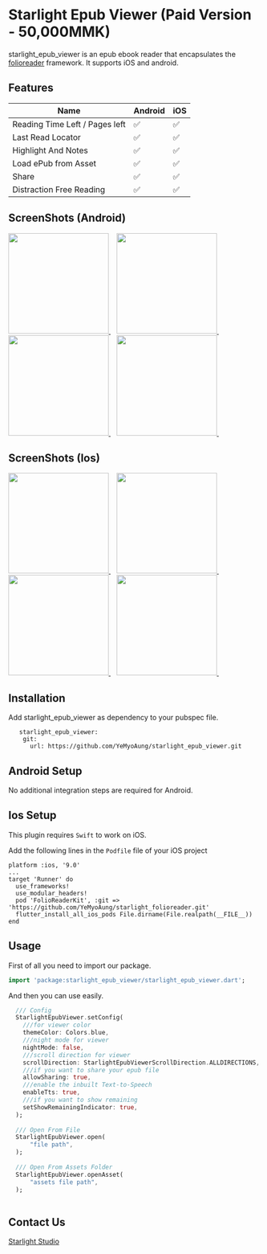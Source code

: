 # Starlight Epub Viewer (Paid Version - 50,000MMK)

starlight_epub_viewer is an epub ebook reader that encapsulates the [folioreader](https://folioreader.github.io/FolioReaderKit/) framework.
It supports iOS and android.


## Features
| Name | Android | iOS |
|------|-------|------|
| Reading Time Left / Pages left | ✅ | ✅ |
| Last Read Locator | ✅ | ✅ |
| Highlight And Notes | ✅ | ✅ |
| Load ePub from Asset | ✅ | ✅ |
| Share | ✅ | ✅ |
| Distraction Free Reading | ✅ | ✅ |



## ScreenShots (Android)
<a href="#ScreenShotsAndroid">
  <img src="https://user-images.githubusercontent.com/26484667/148074830-95b4a42a-e70c-4594-972c-1a8fd56f9774.png" width="200px">
</a>&nbsp;&nbsp;
<a href="#ScreenShotsAndroid">
  <img src="https://user-images.githubusercontent.com/26484667/148074873-906f43f9-c26c-4cbf-9300-8c24340ea4ac.png" width="200px">
</a>&nbsp;&nbsp;
<a href="#ScreenShotsAndroid">
  <img src="https://user-images.githubusercontent.com/26484667/148074930-2f235c25-3a91-465c-901e-fb15441869cf.png" width="200px">
</a>&nbsp;&nbsp;
<a href="#ScreenShotsAndroid">
  <img src="https://user-images.githubusercontent.com/26484667/148075228-167be8be-279b-4fd3-b7d2-e8cdc1bb9f38.png" width="200px">
</a>&nbsp;&nbsp;


## ScreenShots (Ios)
<a href="#ScreenShotsIos">
  <img src="https://user-images.githubusercontent.com/26484667/148074164-f29ef150-5723-4556-860c-98ab533f4e9c.PNG" width="200px">
</a>&nbsp;&nbsp;
<a href="#ScreenShotsIos">
  <img src="https://user-images.githubusercontent.com/26484667/148074263-75723093-b422-4364-a649-387630ebc7b8.PNG" width="200px">
</a>&nbsp;&nbsp;
<a href="#ScreenShotsIos">
  <img src="https://user-images.githubusercontent.com/26484667/148074389-a73c2e0a-ed56-4c39-9071-c23f0b9e3c14.PNG" width="200px">
</a>&nbsp;&nbsp;
<a href="#ScreenShotsIos">
  <img src="https://user-images.githubusercontent.com/26484667/148074461-51eecf90-555f-4b1a-b7d2-eba49c06926e.PNG" width="200px">
</a>&nbsp;&nbsp;


## Installation

Add starlight_epub_viewer as dependency to your pubspec file.

```
   starlight_epub_viewer: 
    git:
      url: https://github.com/YeMyoAung/starlight_epub_viewer.git
```
## Android Setup

No additional integration steps are required for Android.

## Ios Setup

This plugin requires `Swift` to work on iOS.

Add the following lines in the `Podfile` file of your iOS project
```
platform :ios, '9.0'
...
target 'Runner' do
  use_frameworks!
  use_modular_headers!
  pod 'FolioReaderKit', :git => 'https://github.com/YeMyoAung/starlight_folioreader.git'
  flutter_install_all_ios_pods File.dirname(File.realpath(__FILE__))
end
```

## Usage

First of all you need to import our package.

```dart
import 'package:starlight_epub_viewer/starlight_epub_viewer.dart';
```

And then you can use easily.

```dart
  /// Config
  StarlightEpubViewer.setConfig(
    ///for viewer color
    themeColor: Colors.blue,
    ///night mode for viewer
    nightMode: false,
    ///scroll direction for viewer
    scrollDirection: StarlightEpubViewerScrollDirection.ALLDIRECTIONS,
    ///if you want to share your epub file
    allowSharing: true,
    ///enable the inbuilt Text-to-Speech
    enableTts: true,
    ///if you want to show remaining 
    setShowRemainingIndicator: true,
  );
  
  /// Open From File
  StarlightEpubViewer.open(
      "file path",
  );
  
  /// Open From Assets Folder
  StarlightEpubViewer.openAsset(
      "assets file path",
  );
  
```


## Contact Us

[Starlight Studio](https://www.facebook.com/starlightstudio.of/)
	
